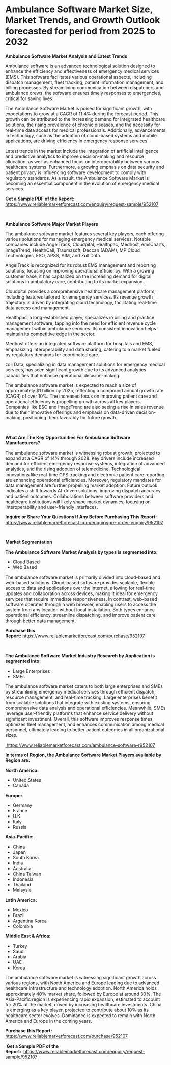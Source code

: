 <p><h1>Ambulance Software Market Size, Market Trends, and Growth Outlook forecasted for period from 2025 to 2032</h1></p><p><strong>Ambulance Software Market Analysis and Latest Trends</strong></p>
<p><p>Ambulance software is an advanced technological solution designed to enhance the efficiency and effectiveness of emergency medical services (EMS). This software facilitates various operational aspects, including dispatch management, fleet tracking, patient information management, and billing processes. By streamlining communication between dispatchers and ambulance crews, the software ensures timely responses to emergencies, critical for saving lives.</p><p>The Ambulance Software Market is poised for significant growth, with expectations to grow at a CAGR of 11.4% during the forecast period. This growth can be attributed to the increasing demand for integrated healthcare solutions, the rising prevalence of chronic diseases, and the necessity for real-time data access for medical professionals. Additionally, advancements in technology, such as the adoption of cloud-based systems and mobile applications, are driving efficiency in emergency response services.</p><p>Latest trends in the market include the integration of artificial intelligence and predictive analytics to improve decision-making and resource allocation, as well as enhanced focus on interoperability between various healthcare systems. Furthermore, a growing emphasis on data security and patient privacy is influencing software development to comply with regulatory standards. As a result, the Ambulance Software Market is becoming an essential component in the evolution of emergency medical services.</p></p>
<p><strong>Get a Sample PDF of the Report:&nbsp;</strong> <a href="https://www.reliablemarketforecast.com/enquiry/request-sample/952107?utm_campaign=3184&utm_medium=2&utm_source=Github&utm_content=ia&utm_term=17042025&utm_id=ambulance-software">https://www.reliablemarketforecast.com/enquiry/request-sample/952107</a></p>
<p>&nbsp;</p>
<p><strong>Ambulance Software Major Market Players</strong></p>
<p><p>The ambulance software market features several key players, each offering various solutions for managing emergency medical services. Notable companies include AngelTrack, Cloudpital, Healthpac, Medhost, emsCharts, ImageTrend, HealthCall, Traumasoft, Deccan (ADAM), MP Cloud Technologies, ESO, APSS, AIM, and Zoll Data. </p><p>AngelTrack is recognized for its robust EMS management and reporting solutions, focusing on improving operational efficiency. With a growing customer base, it has capitalized on the increasing demand for digital solutions in ambulatory care, contributing to its market expansion.</p><p>Cloudpital provides a comprehensive healthcare management platform, including features tailored for emergency services. Its revenue growth trajectory is driven by integrating cloud technology, facilitating real-time data access and management.</p><p>Healthpac, a long-established player, specializes in billing and practice management software, tapping into the need for efficient revenue cycle management within ambulance services. Its consistent innovation helps maintain its competitive edge in the sector.</p><p>Medhost offers an integrated software platform for hospitals and EMS, emphasizing interoperability and data sharing, catering to a market fueled by regulatory demands for coordinated care.</p><p>zoll Data, specializing in data management solutions for emergency medical services, has seen significant growth due to its advanced analytics capabilities that enhance operational decision-making.</p><p>The ambulance software market is expected to reach a size of approximately $1 billion by 2025, reflecting a compound annual growth rate (CAGR) of over 10%. The increased focus on improving patient care and operational efficiency is propelling growth across all key players. Companies like ESO and ImageTrend are also seeing a rise in sales revenue due to their innovative offerings and emphasis on data-driven decision-making, positioning them favorably for future growth.</p></p>
<p>&nbsp;</p>
<p><strong>What Are The Key Opportunities For Ambulance Software Manufacturers?</strong></p>
<p><p>The ambulance software market is witnessing robust growth, projected to expand at a CAGR of 14% through 2028. Key drivers include increased demand for efficient emergency response systems, integration of advanced analytics, and the rising adoption of telemedicine. Technological innovations like real-time GPS tracking and electronic patient care reporting are enhancing operational efficiencies. Moreover, regulatory mandates for data management are further propelling market adoption. Future outlook indicates a shift towards AI-driven solutions, improving dispatch accuracy and patient outcomes. Collaborations between software providers and healthcare institutions will likely shape market dynamics, focusing on interoperability and user-friendly interfaces.</p></p>
<p><strong>Inquire or Share Your Questions If Any Before Purchasing This Report:</strong> <a href="https://www.reliablemarketforecast.com/enquiry/pre-order-enquiry/952107?utm_campaign=3184&utm_medium=2&utm_source=Github&utm_content=ia&utm_term=17042025&utm_id=ambulance-software">https://www.reliablemarketforecast.com/enquiry/pre-order-enquiry/952107</a></p>
<p>&nbsp;</p>
<p><strong>Market Segmentation</strong></p>
<p><strong>The Ambulance Software Market Analysis by types is segmented into:</strong></p>
<p><ul><li>Cloud Based</li><li>Web Based</li></ul></p>
<p><p>The ambulance software market is primarily divided into cloud-based and web-based solutions. Cloud-based software provides scalable, flexible access to data and applications over the internet, allowing for real-time updates and collaboration across devices, making it ideal for emergency services that require immediate responsiveness. In contrast, web-based software operates through a web browser, enabling users to access the system from any location without local installation. Both types enhance operational efficiency, streamline dispatching, and improve patient care through better data management.</p></p>
<p><strong>Purchase this Report:&nbsp;</strong><a href="https://www.reliablemarketforecast.com/purchase/952107?utm_campaign=3184&utm_medium=2&utm_source=Github&utm_content=ia&utm_term=17042025&utm_id=ambulance-software">https://www.reliablemarketforecast.com/purchase/952107</a></p>
<p>&nbsp;</p>
<p><strong>The Ambulance Software Market Industry Research by Application is segmented into:</strong></p>
<p><ul><li>Large Enterprises</li><li>SMEs</li></ul></p>
<p><p>The ambulance software market caters to both large enterprises and SMEs by streamlining emergency medical services through efficient dispatch, resource management, and real-time tracking. Large enterprises benefit from scalable solutions that integrate with existing systems, ensuring comprehensive data analysis and operational efficiencies. Meanwhile, SMEs leverage user-friendly platforms that enhance service delivery without significant investment. Overall, this software improves response times, optimizes fleet management, and enhances communication among medical personnel, ultimately leading to better patient outcomes in all organizational sizes.</p></p>
<p><a href="https://www.reliablemarketforecast.com/ambulance-software-r952107?utm_campaign=3184&utm_medium=2&utm_source=Github&utm_content=ia&utm_term=17042025&utm_id=ambulance-software">&nbsp;https://www.reliablemarketforecast.com/ambulance-software-r952107</a></p>
<p><strong>In terms of Region, the Ambulance Software Market Players available by Region are:</strong></p>
<p>
    <p> <strong> North America: </strong>
        <ul>
            <li>United States</li>
            <li>Canada</li>
        </ul>
        </p> 
    <p> <strong> Europe: </strong>
        <ul>
            <li>Germany</li>
            <li>France</li>
            <li>U.K.</li>
            <li>Italy</li>
            <li>Russia</li>
        </ul>
        </p> 
    <p> <strong> Asia-Pacific: </strong>
        <ul>
            <li>China</li>
            <li>Japan</li>
            <li>South Korea</li>
            <li>India</li>
            <li>Australia</li>
            <li>China Taiwan</li>
            <li>Indonesia</li>
            <li>Thailand</li>
            <li>Malaysia</li>
        </ul>
        </p> 
    <p> <strong> Latin America: </strong>
        <ul>
            <li>Mexico</li>
            <li>Brazil</li>
            <li>Argentina Korea</li>
            <li>Colombia</li>
        </ul>
        </p> 
    <p> <strong> Middle East & Africa: </strong>
        <ul>
            <li>Turkey</li>
            <li>Saudi</li>
            <li>Arabia</li>
            <li>UAE</li>
            <li>Korea</li>
        </ul>
    </p>
    </p>
<p><p>The ambulance software market is witnessing significant growth across various regions, with North America and Europe leading due to advanced healthcare infrastructure and technology adoption. North America holds approximately 40% market share, followed by Europe at around 30%. The Asia-Pacific region is experiencing rapid expansion, estimated to account for 20% of the market, driven by increasing healthcare investments. China is emerging as a key player, projected to contribute about 10% as its healthcare sector evolves. Dominance is expected to remain with North America and Europe in the coming years.</p></p>
<p><strong>Purchase this Report: </strong><a href="https://www.reliablemarketforecast.com/purchase/952107?utm_campaign=3184&utm_medium=2&utm_source=Github&utm_content=ia&utm_term=17042025&utm_id=ambulance-software">https://www.reliablemarketforecast.com/purchase/952107</a></p>
<p>&nbsp;<strong>Get a Sample PDF of the Report:&nbsp;&nbsp;</strong><a href="https://www.reliablemarketforecast.com/enquiry/request-sample/952107?utm_campaign=3184&utm_medium=2&utm_source=Github&utm_content=ia&utm_term=17042025&utm_id=ambulance-software">https://www.reliablemarketforecast.com/enquiry/request-sample/952107</a></p>
<p><strong></strong></p>
<p><p></p><p></p><p></p></p>